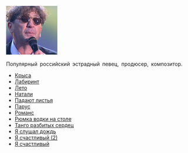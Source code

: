 ![](leps_grigorij.jpg)

Популярный российский эстрадный певец, продюсер, композитор.

* [Крыса](Крыса)
* [Лабиринт](Лабиринт)
* [Лето](Лето)
* [Натали](Натали)
* [Падают листья](Падают%20листья)
* [Парус](Парус)
* [Романс](Романс)
* [Рюмка водки на столе](Рюмка%20водки%20на%20столе)
* [Танго разбитых сердец](Танго%20разбитых%20сердец)
* [Я слушал дождь](Я%20слушал%20дождь)
* [Я счастливый (2)](Я%20счастливый%20(2))
* [Я счастливый](Я%20счастливый)